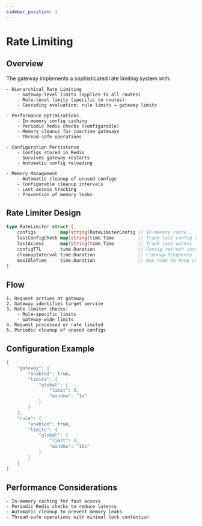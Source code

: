 ```yaml
---
sidebar_position: 3
---
```


# Rate Limiting

## Overview
The gateway implements a sophisticated rate limiting system with:

    - Hierarchical Rate Limiting
        - Gateway-level limits (applies to all routes)
        - Rule-level limits (specific to routes)
        - Cascading evaluation: rule limits → gateway limits

    - Performance Optimizations
        - In-memory config caching
        - Periodic Redis checks (configurable)
        - Memory cleanup for inactive gateways
        - Thread-safe operations

    - Configuration Persistence
        - Configs stored in Redis
        - Survives gateway restarts
        - Automatic config reloading

    - Memory Management
        - Automatic cleanup of unused configs
        - Configurable cleanup intervals
        - Last access tracking
        - Prevention of memory leaks

## Rate Limiter Design
```go
type RateLimiter struct {
    configs         map[string]RateLimiterConfig // In-memory cache
    lastConfigCheck map[string]time.Time         // Track last config check
    lastAccess      map[string]time.Time         // Track last access
    configTTL       time.Duration                // Config refresh interval
    cleanupInterval time.Duration                // Cleanup frequency
    maxIdleTime     time.Duration                // Max time to keep unused configs
}
```

## Flow 


    1. Request arrives at gateway
    2. Gateway identifies target service
    3. Rate limiter checks:
        - Rule-specific limits
        - Gateway-wide limits
    4. Request processed or rate limited
    5. Periodic cleanup of unused configs

## Configuration Example 
```go
{
    "gateway": {
        "enabled": true,
        "limits": {
            "global": {
                "limit": 5,
                "window": "1m"
            }
        }
    },
    "rule": {
        "enabled": true,
        "limits": {
            "global": {
                "limit": 3,
                "window": "10s"
            }
        }
    }
}
```
## Performance Considerations


    - In-memory caching for fast access
    - Periodic Redis checks to reduce latency
    - Automatic cleanup to prevent memory leaks
    - Thread-safe operations with minimal lock contention
